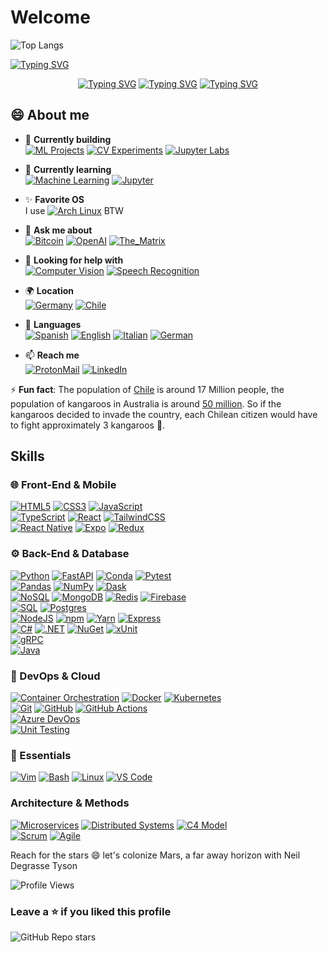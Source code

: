 # Welcome

![Top Langs](https://github-readme-stats-rosy-tau-41.vercel.app/api/top-langs/?username=Pankeking&layout=donut&langs_count=20&theme=neon&title_color=00CC00)

[![Typing SVG](https://readme-typing-svg.demolab.com/?center=false&background=000000&color=00CC00&multiline=true&duration=600&pause=600&width=1000&height=430&font=Ubuntu+Mono&size=25&lines=&nbsp;javier@linux:~$+echo+$GREETINGS;&nbsp;Hello+Earthlings+👽;&nbsp;I'm+Javier/Pancake;&nbsp;Programmer+by+day;&nbsp;Cosmos+traveler+by;&nbsp;Traceback+(most+recent+call+last):;&nbsp;&nbsp;&nbsp;&nbsp;File+"github.com/Pankeking/Pankeking/README.md";&nbsp;&nbsp;&nbsp;&nbsp;line+1+in+<module>;&nbsp;TypeError:+unhashable+type:+'space-time-continuum';&nbsp;.;&nbsp;.;&nbsp;^C;&nbsp;javier@linux:~$;​&nbsp;javier@linux:~$ clear;​ ;​ ;)](https://git.io/typing-svg)

<div align="center">
  
  [![Typing SVG](https://readme-typing-svg.demolab.com/?background=FFFFFF&color=000000&vCenter=true&center=true&duration=1000&pause=2500&height=30&width=210&size=20&lines=Programmer+by+day)](https://git.io/typing-svg)
  [![Typing SVG](https://readme-typing-svg.demolab.com/?background=000000&color=FFFFFF&vCenter=true&center=true&duration=1000&pause=2500&height=30&width=300&size=20&lines=Cosmos+traveler+by+night)](https://git.io/typing-svg)
  [![Typing SVG](https://readme-typing-svg.demolab.com/?background=777777&color=FFFFFF&vCenter=true&center=true&duration=1000&pause=2500&height=30&width=250&size=20&lines=Gamer+across+time)](https://git.io/typing-svg)
</div>

## 😄 About me

- 🚀 **Currently building**  
  [![ML Projects](https://img.shields.io/badge/-AI_Projects-FF6F00?style=plastic&logo=keras&logoColor=white)](https://github.com/topics/machine-learning)
  [![CV Experiments](https://img.shields.io/badge/-Computer_Vision-00599C?style=plastic&logo=opencv&logoColor=white)](https://opencv.org)
  [![Jupyter Labs](https://img.shields.io/badge/-Jupyter_Labs-F37626?style=plastic&logo=jupyter&logoColor=white)](https://jupyter.org)

- 🌱 **Currently learning**  
  [![Machine Learning](https://img.shields.io/badge/-Machine_Learning-4285F4?style=plastic&logo=googlecloud&logoColor=white)](https://en.wikipedia.org/wiki/Machine_learning)
  [![Jupyter](https://img.shields.io/badge/-Jupyter-F37626?style=plastic&logo=jupyter&logoColor=white)](https://jupyter.org)

- ✨ **Favorite OS**  
  I use [![Arch Linux](https://img.shields.io/badge/-Arch%20Linux-1793d1?style=plastic&logo=arch-linux&ge)](https://archlinux.org/) BTW

- 💬 **Ask me about**  
  [![Bitcoin](https://img.shields.io/badge/-Bitcoin-F7931A?style=plastic&logo=bitcoin&logoColor=black)](https://bitcoin.org)
  [![OpenAI](https://img.shields.io/badge/-OpenAI-412991?style=plastic&logo=openai&logoColor=white)](https://openai.com)
  [![The_Matrix](https://img.shields.io/badge/Matrix-white?style=plastic&label=The&labelColor=green&color=black)](https://www.youtube.com/watch?v=fU1YJE9HKaQ)

- 🤔 **Looking for help with**  
  [![Computer Vision](https://img.shields.io/badge/-Computer_Vision-0078D7?style=plastic&logo=opencv&logoColor=white)](https://en.wikipedia.org/wiki/Computer_vision)
  [![Speech Recognition](https://img.shields.io/badge/-Speech_Recognition-4CAF50?style=plastic&logo=googleassistant&logoColor=white)](https://en.wikipedia.org/wiki/Speech_recognition)

- 🌍 **Location**  
  [![Germany](https://img.shields.io/badge/Current-🇩🇪_Germany-239120?style=plastic)](https://en.wikipedia.org/wiki/Germany)
  [![Chile](https://img.shields.io/badge/Origin-🇨🇱_Chile-512BD4?style=plastic)](https://en.wikipedia.org/wiki/Chile)

- 👥 **Languages**  
  [![Spanish](https://img.shields.io/badge/-🇪🇸_Español-0077B5?style=plastic)](https://www.youtube.com/results?search_query=aprende+espa%C3%B1ol "Spanish")
  [![English](https://img.shields.io/badge/-🇬🇧_English-0077B5?style=plastic)](https://www.netflix.com/de-en/title/70153404 "English")
  [![Italian](https://img.shields.io/badge/-🇮🇹_Italiano-0077B5?style=plastic)](https://www.youtube.com/@italianoautomatico "Italian")
  [![German](https://img.shields.io/badge/-🇩🇪_Deutsch-0077B5?style=plastic)](https://www.goethe.de/de/index.html "German")

- 📫 **Reach me**  
  [![ProtonMail](https://img.shields.io/badge/-ProtonMail-8B89CC?style=plastic&logo=protonmail&logoColor=white)](mailto:javier.iff.dev@proton.me)
  [![LinkedIn](https://img.shields.io/badge/-LinkedIn-0077B5?style=plastic&logo=linkedin&logoColor=white)](https://linkedin.com/in/javier-dev)


⚡ **Fun fact**: The population of [Chile](https://en.wikipedia.org/wiki/Chile) is around 17 Million people, the population of kangaroos in Australia is around [50 million](https://en.wikipedia.org/wiki/Kangaroo). So if the kangaroos decided to invade the country, each Chilean citizen would have to fight approximately 3 kangaroos 🦘.

## Skills

### 🌐 Front-End & Mobile
[![HTML5](https://img.shields.io/badge/-HTML5-white?style=plastic&logo=html5&logoColor=white&labelColor=E34F26)](https://developer.mozilla.org/en-US/docs/Web/HTML)
[![CSS3](https://img.shields.io/badge/-CSS3-white?style=plastic&logo=css3&logoColor=white&labelColor=1572B6)](https://developer.mozilla.org/en-US/docs/Web/CSS)
[![JavaScript](https://img.shields.io/badge/-JavaScript-white?style=plastic&logo=javascript&logoColor=white&labelColor=F7DF1E)](https://developer.mozilla.org/en-US/docs/Web/JavaScript)
<br>
[![TypeScript](https://img.shields.io/badge/-TypeScript-white?style=plastic&logo=typescript&logoColor=white&labelColor=3178C6)](https://www.typescriptlang.org/)
[![React](https://img.shields.io/badge/-React-white?style=plastic&logo=react&logoColor=white&labelColor=61DAFB)](https://react.dev/)
[![TailwindCSS](https://img.shields.io/badge/-Tailwind-white?style=plastic&logo=tailwind-css&logoColor=white&labelColor=38B2AC)](https://tailwindcss.com/)
<br>
[![React Native](https://img.shields.io/badge/-React_Native-white?style=plastic&logo=react&logoColor=white&labelColor=61DAFB)](https://reactnative.dev/)
[![Expo](https://img.shields.io/badge/-Expo-white?style=plastic&logo=expo&logoColor=white&labelColor=000020)](https://expo.dev/)
[![Redux](https://img.shields.io/badge/-Redux-white?style=plastic&logo=redux&logoColor=white&labelColor=764ABC)](https://redux.js.org/)

### ⚙️ Back-End & Database
[![Python](https://img.shields.io/badge/-Python-white?style=plastic&logo=python&logoColor=white&labelColor=3776AB)](https://www.python.org/)
[![FastAPI](https://img.shields.io/badge/-FastAPI-white?style=plastic&logo=fastapi&logoColor=white&labelColor=009688)](https://fastapi.tiangolo.com/)
[![Conda](https://img.shields.io/badge/-Conda-white?style=plastic&logo=anaconda&logoColor=white&labelColor=44A833)](https://docs.conda.io/)
[![Pytest](https://img.shields.io/badge/-Pytest-white?style=plastic&logo=pytest&logoColor=white&labelColor=0A9EDC)](https://pytest.org)
<br>
[![Pandas](https://img.shields.io/badge/-Pandas-white?style=plastic&logo=pandas&logoColor=white&labelColor=150458)](https://pandas.pydata.org)
[![NumPy](https://img.shields.io/badge/-NumPy-white?style=plastic&logo=numpy&logoColor=white&labelColor=013243)](https://numpy.org)
[![Dask](https://img.shields.io/badge/-Dask-white?style=plastic&logo=dask&logoColor=white&labelColor=FF6700)](https://dask.org)
<br>
[![NoSQL](https://img.shields.io/badge/-NoSQL-white?style=plastic&logoColor=white&labelColor=47A248)](https://en.wikipedia.org/wiki/NoSQL)
[![MongoDB](https://img.shields.io/badge/-MongoDB-white?style=plastic&logo=mongodb&logoColor=white&labelColor=47A248)](https://www.mongodb.com/)
[![Redis](https://img.shields.io/badge/-Redis-white?style=plastic&logo=redis&logoColor=white&labelColor=DC382D)](https://redis.io/)
[![Firebase](https://img.shields.io/badge/-Firebase-white?style=plastic&logo=firebase&logoColor=white&labelColor=FFCA28)](https://firebase.google.com/)
<br>
[![SQL](https://img.shields.io/badge/-SQL-white?style=plastic&logoColor=white&labelColor=527FFF)](https://en.wikipedia.org/wiki/SQL)
[![Postgres](https://img.shields.io/badge/-PostgreSQL-white?style=plastic&logo=postgresql&logoColor=white&labelColor=4169E1)](https://www.postgresql.org)
<br>
[![NodeJS](https://img.shields.io/badge/-Node.js-white?style=plastic&logo=nodedotjs&logoColor=white&labelColor=339933)](https://nodejs.org/)
[![npm](https://img.shields.io/badge/-npm-white?style=plastic&logo=npm&logoColor=white&labelColor=CB3837)](https://npmjs.com)
[![Yarn](https://img.shields.io/badge/-Yarn-white?style=plastic&logo=yarn&logoColor=white&labelColor=2C8EBB)](https://yarnpkg.com/)
[![Express](https://img.shields.io/badge/-Express-white?style=plastic&logo=express&logoColor=white&labelColor=000000)](https://expressjs.com/)
<br>
[![C#](https://img.shields.io/badge/-C%23-white?style=plastic&logo=csharp&logoColor=white&labelColor=512BD4)](https://dotnet.microsoft.com/)
[![.NET](https://img.shields.io/badge/-.NET-white?style=plastic&logo=dotnet&logoColor=white&labelColor=512BD4)](https://dotnet.microsoft.com/)
[![NuGet](https://img.shields.io/badge/-NuGet-white?style=plastic&logo=nuget&logoColor=white&labelColor=004880)](https://nuget.org)
[![xUnit](https://img.shields.io/badge/-xUnit-white?style=plastic&logo=xunit&logoColor=white&labelColor=3498DB)](https://xunit.net)
<br>
[![gRPC](https://img.shields.io/badge/-gRPC-white?style=plastic&logo=grpc&logoColor=white&labelColor=4285F4)](https://grpc.io)
<br>
[![Java](https://img.shields.io/badge/-Java-white?style=plastic&logo=openjdk&logoColor=white&labelColor=ED8B00)](https://www.java.com/)

### 🚀 DevOps & Cloud
[![Container Orchestration](https://img.shields.io/badge/-Container_Orchestration-white?style=plastic&logo=kubernetes&logoColor=white&labelColor=326CE5)]()
[![Docker](https://img.shields.io/badge/-Docker-white?style=plastic&logo=docker&logoColor=white&labelColor=2496ED)](https://docker.com)
[![Kubernetes](https://img.shields.io/badge/-Kubernetes-white?style=plastic&logo=kubernetes&logoColor=white&labelColor=326CE5)](https://kubernetes.io)
<br>
[![Git](https://img.shields.io/badge/-Git-white?style=plastic&logo=git&logoColor=white&labelColor=F05032)](https://git-scm.com/)
[![GitHub](https://img.shields.io/badge/-GitHub-white?style=plastic&logo=github&logoColor=white&labelColor=181717)](https://github.com/)
[![GitHub Actions](https://img.shields.io/badge/-GitHub_Actions-white?style=plastic&logo=githubactions&logoColor=white&labelColor=2088FF)](https://github.com/features/actions)
<br>
[![Azure DevOps](https://img.shields.io/badge/-Azure_DevOps-white?style=plastic&logo=azuredevops&logoColor=white&labelColor=0078D7)](https://azure.microsoft.com/services/devops/)
<br>
[![Unit Testing](https://img.shields.io/badge/-Unit_Testing-white?style=plastic&logo=testcafe&logoColor=white&labelColor=25A162)](https://en.wikipedia.org/wiki/Unit_testing)

### 🔧 Essentials
[![Vim](https://img.shields.io/badge/-Vim-white?style=plastic&logo=vim&logoColor=white&labelColor=019733)](https://www.vim.org)
[![Bash](https://img.shields.io/badge/-Bash-white?style=plastic&logo=gnu-bash&logoColor=white&labelColor=4EAA25)](https://www.gnu.org/software/bash)
[![Linux](https://img.shields.io/badge/-Linux-white?style=plastic&logo=linux&logoColor=white&labelColor=FCC624)](https://www.linux.org)
[![VS Code](https://img.shields.io/badge/-VS_Code-white?style=plastic&logo=visualstudiocode&logoColor=white&labelColor=007ACC)](https://code.visualstudio.com/)

### Architecture & Methods
[![Microservices](https://img.shields.io/badge/-Microservices-white?style=plastic&logo=docker&logoColor=white&labelColor=2496ED)](https://microservices.io)
[![Distributed Systems](https://img.shields.io/badge/-Distributed_Systems-white?style=plastic&logo=apachespark&logoColor=white&labelColor=0052CC)](https://en.wikipedia.org/wiki/Distributed_computing)
[![C4 Model](https://img.shields.io/badge/-C4_Model-white?style=plastic&logo=diagramsdotnet&logoColor=white&labelColor=1793D1)](https://c4model.com)
<br>
[![Scrum](https://img.shields.io/badge/-Scrum-white?style=plastic&logo=jirasoftware&logoColor=white&labelColor=0052CC)](https://www.scrum.org)
[![Agile](https://img.shields.io/badge/-Agile-white?style=plastic&logo=agile&logoColor=white&labelColor=009639)](https://agilemanifesto.org)

Reach for the stars 😄 let's colonize Mars, a far away horizon with Neil Degrasse Tyson

![Profile Views](https://komarev.com/ghpvc/?username=Pankeking&color=blueviolet&style=plastic)

### Leave a ⭐ if you liked this profile
![GitHub Repo stars](https://img.shields.io/github/stars/Pankeking/Pankeking)

